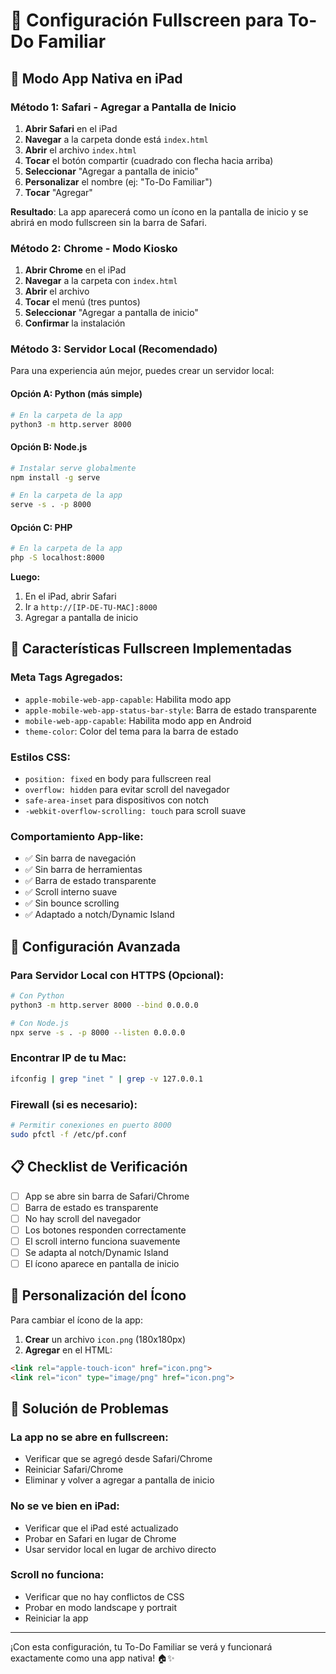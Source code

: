 # 🚀 Configuración Fullscreen para To-Do Familiar

## 📱 Modo App Nativa en iPad

### **Método 1: Safari - Agregar a Pantalla de Inicio**

1. **Abrir Safari** en el iPad
2. **Navegar** a la carpeta donde está `index.html`
3. **Abrir** el archivo `index.html`
4. **Tocar** el botón compartir (cuadrado con flecha hacia arriba)
5. **Seleccionar** "Agregar a pantalla de inicio"
6. **Personalizar** el nombre (ej: "To-Do Familiar")
7. **Tocar** "Agregar"

**Resultado**: La app aparecerá como un ícono en la pantalla de inicio y se abrirá en modo fullscreen sin la barra de Safari.

### **Método 2: Chrome - Modo Kiosko**

1. **Abrir Chrome** en el iPad
2. **Navegar** a la carpeta con `index.html`
3. **Abrir** el archivo
4. **Tocar** el menú (tres puntos)
5. **Seleccionar** "Agregar a pantalla de inicio"
6. **Confirmar** la instalación

### **Método 3: Servidor Local (Recomendado)**

Para una experiencia aún mejor, puedes crear un servidor local:

#### **Opción A: Python (más simple)**
```bash
# En la carpeta de la app
python3 -m http.server 8000
```

#### **Opción B: Node.js**
```bash
# Instalar serve globalmente
npm install -g serve

# En la carpeta de la app
serve -s . -p 8000
```

#### **Opción C: PHP**
```bash
# En la carpeta de la app
php -S localhost:8000
```

**Luego:**
1. En el iPad, abrir Safari
2. Ir a `http://[IP-DE-TU-MAC]:8000`
3. Agregar a pantalla de inicio

## 🎯 Características Fullscreen Implementadas

### **Meta Tags Agregados:**
- `apple-mobile-web-app-capable`: Habilita modo app
- `apple-mobile-web-app-status-bar-style`: Barra de estado transparente
- `mobile-web-app-capable`: Habilita modo app en Android
- `theme-color`: Color del tema para la barra de estado

### **Estilos CSS:**
- `position: fixed` en body para fullscreen real
- `overflow: hidden` para evitar scroll del navegador
- `safe-area-inset` para dispositivos con notch
- `-webkit-overflow-scrolling: touch` para scroll suave

### **Comportamiento App-like:**
- ✅ Sin barra de navegación
- ✅ Sin barra de herramientas
- ✅ Barra de estado transparente
- ✅ Scroll interno suave
- ✅ Sin bounce scrolling
- ✅ Adaptado a notch/Dynamic Island

## 🔧 Configuración Avanzada

### **Para Servidor Local con HTTPS (Opcional):**
```bash
# Con Python
python3 -m http.server 8000 --bind 0.0.0.0

# Con Node.js
npx serve -s . -p 8000 --listen 0.0.0.0
```

### **Encontrar IP de tu Mac:**
```bash
ifconfig | grep "inet " | grep -v 127.0.0.1
```

### **Firewall (si es necesario):**
```bash
# Permitir conexiones en puerto 8000
sudo pfctl -f /etc/pf.conf
```

## 📋 Checklist de Verificación

- [ ] App se abre sin barra de Safari/Chrome
- [ ] Barra de estado es transparente
- [ ] No hay scroll del navegador
- [ ] Los botones responden correctamente
- [ ] El scroll interno funciona suavemente
- [ ] Se adapta al notch/Dynamic Island
- [ ] El ícono aparece en pantalla de inicio

## 🎨 Personalización del Ícono

Para cambiar el ícono de la app:

1. **Crear** un archivo `icon.png` (180x180px)
2. **Agregar** en el HTML:
```html
<link rel="apple-touch-icon" href="icon.png">
<link rel="icon" type="image/png" href="icon.png">
```

## 🚨 Solución de Problemas

### **La app no se abre en fullscreen:**
- Verificar que se agregó desde Safari/Chrome
- Reiniciar Safari/Chrome
- Eliminar y volver a agregar a pantalla de inicio

### **No se ve bien en iPad:**
- Verificar que el iPad esté actualizado
- Probar en Safari en lugar de Chrome
- Usar servidor local en lugar de archivo directo

### **Scroll no funciona:**
- Verificar que no hay conflictos de CSS
- Probar en modo landscape y portrait
- Reiniciar la app

---

¡Con esta configuración, tu To-Do Familiar se verá y funcionará exactamente como una app nativa! 🏠✨ 